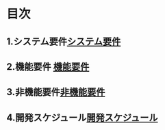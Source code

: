 # 目次

## 1.システム要件[システム要件](要求定義_システム要件.md)

## 2.機能要件 [機能要件](要求定義_機能要件.md)

## 3.非機能要件[非機能要件](要求定義_非機能要件.md)

## 4.開発スケジュール[開発スケジュール](要求定義_開発スケジュール.md)